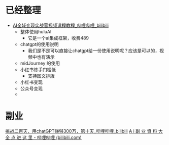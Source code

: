 # 已经整理
- [AI全域变现实战营视频课程教程_哔哩哔哩_bilibili](https://www.bilibili.com/video/BV15WDpYWETE/?spm_id_from=333.337.search-card.all.click&vd_source=dbf6bcb88ffa406224b1704eac3c988e)
	- 整体使用huluAI
		- 它是一个ai集成框架，收费489
	- chatgpt的使用说明
		- 我们是不是可以直接让chatgpt给一份使用说明呢？应该是可以的，视频中也有演示
	- midJourney 的使用
	- 小红书练手门槛低
		- 支持图文排版
	- 小红书变现
	- 公众号变现
	- 

# 副业
[挑战二百天，用chatGPT赚够300万，第十天_哔哩哔哩_bilibili](https://www.bilibili.com/video/BV1CM4y1i7rR?spm_id_from=333.788.recommend_more_video.8&vd_source=dbf6bcb88ffa406224b1704eac3c988e)
[A i 副 业 資 料 大 全 点 进 这 里 - 哔哩哔哩 (bilibili.com)](https://www.bilibili.com/opus/975369987546939398)

